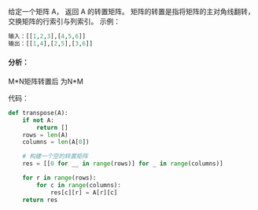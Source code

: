 给定一个矩阵 A， 返回 A 的转置矩阵。
矩阵的转置是指将矩阵的主对角线翻转，交换矩阵的行索引与列索引。
示例：
```python
输入：[[1,2,3],[4,5,6]]
输出：[[1,4],[2,5],[3,6]]
```
#### 分析：
M\*N矩阵转置后 为N\*M

代码：
```python
def transpose(A):
    if not A:
        return []
    rows = len(A)
    columns = len(A[0])

    # 构建一个空的转置矩阵
    res = [[0 for __ in range(rows)] for _ in range(columns)]

    for r in range(rows):
        for c in range(columns):
            res[c][r] = A[r][c]
    return res
```
